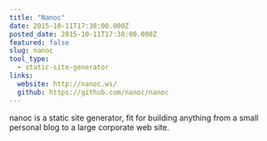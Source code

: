 ```yaml
---
title: "Nanoc"
date: 2015-10-11T17:38:00.000Z
posted_date: 2015-10-11T17:38:00.000Z
featured: false
slug: nanoc
tool_type: 
  - static-site-generator
links:
  website: http://nanoc.ws/
  github: https://github.com/nanoc/nanoc
---
```

nanoc is a static site generator, fit for building anything from a small personal blog to a large corporate web site.




